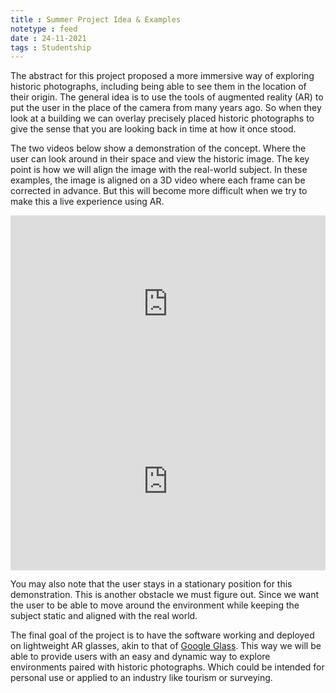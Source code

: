```yaml
---
title : Summer Project Idea & Examples
notetype : feed
date : 24-11-2021
tags : Studentship
---
```


The abstract for this project proposed a more immersive way of exploring historic photographs, including being able to see them in the location of their origin. The general idea is to use the tools of augmented reality (AR) to put the user in the place of the camera from many years ago. So when they look at a building we can overlay precisely placed historic photographs to give the sense that you are looking back in time at how it once stood.

The two videos below show a demonstration of the concept. Where the user can look around in their space and view the historic image. The key point is how we will align the image with the real-world subject. In these examples, the image is aligned on a 3D video where each frame can be corrected in advance. But this will become more difficult when we try to make this a live experience using AR.

<div style="position:relative;padding-top:56.25%;"> 
	<iframe src="https://www.youtube.com/embed/AEOozhi7dkA" frameborder="0" allowfullscreen style="position:absolute;top:0;left:0;width:100%;height:100%;"></iframe> 
</div>
<div style="position:relative;padding-top:56.25%;"> 
	<iframe src="https://www.youtube.com/embed/UesTBd7c_dM" frameborder="0" allowfullscreen style="position:absolute;top:0;right:0;width:100%;height:100%;"></iframe> 
</div>

You may also note that the user stays in a stationary position for this demonstration. This is another obstacle we must figure out. Since we want the user to be able to move around the environment while keeping the subject static and aligned with the real world.

The final goal of the project is to have the software working and deployed on lightweight AR glasses, akin to that of [Google Glass](https://www.google.com/glass/start/). This way we will be able to provide users with an easy and dynamic way to explore environments paired with historic photographs. Which could be intended for personal use or applied to an industry like tourism or surveying.